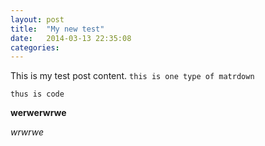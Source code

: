 ```yaml
---
layout: post
title:  "My new test"
date:   2014-03-13 22:35:08
categories:
---
```


This is my test post content.
`this is one type of matrdown`

``` thus is code ```

__werwerwrwe__

_wrwrwe_

